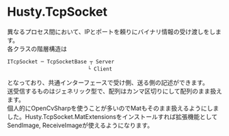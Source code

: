 # Husty.TcpSocket
異なるプロセス間において、IPとポートを頼りにバイナリ情報の受け渡しをします。  
各クラスの階層構造は  
```
ITcpSocket ─ TcpSocketBase ┬ Server  
                       　　└ Client  
```
となっており、共通インターフェースで受け側、送る側の記述ができます。  
送受信するものはジェネリック型で、配列はカンマ区切りにして配列のまま扱えます。   
個人的にOpenCvSharpを使うことが多いのでMatもそのまま扱えるようにしました。Husty.TcpSocket.MatExtensionsをインストールすれば拡張機能としてSendImage, ReceiveImageが使えるようになります。
